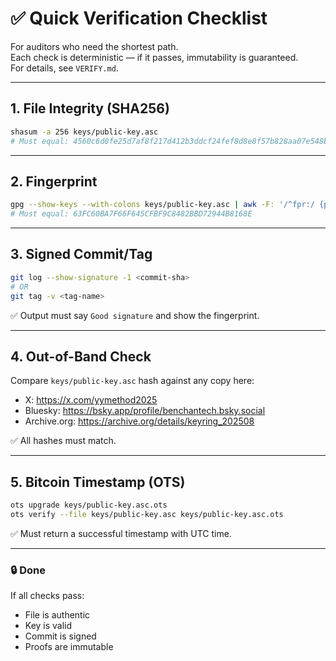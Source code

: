 # ✅ Quick Verification Checklist

For auditors who need the shortest path.  
Each check is deterministic — if it passes, immutability is guaranteed.  
For details, see `VERIFY.md`.

---

## 1. File Integrity (SHA256)
```bash
shasum -a 256 keys/public-key.asc
# Must equal: 4560c6d0fe25d7af8f217d412b3ddcf24fef8d8e8f57b828aa07e548b891d227
```

---

## 2. Fingerprint
```bash
gpg --show-keys --with-colons keys/public-key.asc | awk -F: '/^fpr:/ {print toupper($10); exit}'
# Must equal: 63FC60BA7F66F645CFBF9C8482BBD72944B8168E
```

---

## 3. Signed Commit/Tag
```bash
git log --show-signature -1 <commit-sha>
# OR
git tag -v <tag-name>
```
✅ Output must say `Good signature` and show the fingerprint.

---

## 4. Out-of-Band Check
Compare `keys/public-key.asc` hash against any copy here:  
- X: https://x.com/yymethod2025  
- Bluesky: https://bsky.app/profile/benchantech.bsky.social  
- Archive.org: https://archive.org/details/keyring_202508  

✅ All hashes must match.

---

## 5. Bitcoin Timestamp (OTS)
```bash
ots upgrade keys/public-key.asc.ots
ots verify --file keys/public-key.asc keys/public-key.asc.ots
```
✅ Must return a successful timestamp with UTC time.

---

### 🔒 Done
If all checks pass:  
- File is authentic  
- Key is valid  
- Commit is signed  
- Proofs are immutable  
